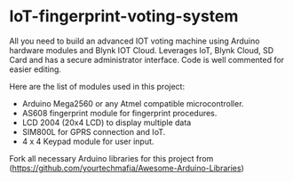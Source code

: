 # IoT-fingerprint-voting-system

All you need to build an advanced IOT voting machine using Arduino hardware modules and Blynk IOT Cloud. Leverages IoT, Blynk Cloud, SD Card and has a secure administrator interface.
Code is well commented for easier editing.

Here are the list of modules used in this project:

* Arduino Mega2560 or any Atmel compatible microcontroller.
* AS608 fingerprint module for fingerprint procedures.
* LCD 2004 (20x4 LCD) to display multiple data
* SIM800L for GPRS connection and IoT.
* 4 x 4 Keypad module for user input.

Fork all necessary Arduino libraries for this project from (https://github.com/yourtechmafia/Awesome-Arduino-Libraries)
